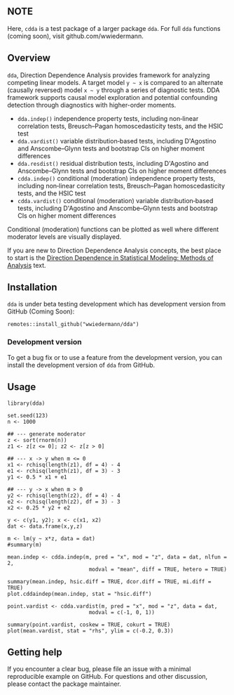 ## NOTE
Here, `cdda` is a test package of a larger package `dda`. For full `dda` functions (coming soon), visit github.com/wwiedermann.

## Overview

`dda`, Direction Dependence Analysis provides framework for analyzing competing linear models. A target model `y ~ x` is compared to an alternate (causally reversed) model `x ~ y` through a series of diagnostic tests. DDA framework supports causal model exploration and potential confounding detection through diagnostics with higher-order moments.

* `dda.indep()` independence property tests, including non‐linear correlation tests, Breusch–Pagan homoscedasticity tests, and the HSIC test 
* `dda.vardist()` variable distribution‐based tests, including D'Agostino and Anscombe–Glynn tests and bootstrap CIs on higher moment differences
* `dda.resdist()` residual distribution tests, including D'Agostino and Anscombe–Glynn tests and bootstrap CIs on higher moment differences
* `cdda.indep()` conditional (moderation) independence property tests, including non‐linear correlation tests, Breusch–Pagan homoscedasticity tests, and the HSIC test 
* `cdda.vardist()` conditional (moderation) variable distribution‐based tests, including D'Agostino and Anscombe–Glynn tests and bootstrap CIs on higher moment differences

Conditional (moderation) functions can be plotted as well where different moderator levels are visually displayed. 

If you are new to Direction Dependence Analysis concepts, the best place to start is the [Direction Dependence in Statistical Modeling: Methods of Analysis](https://onlinelibrary.wiley.com/doi/book/10.1002/9781119523024) text.

## Installation

`dda` is under beta testing development which has development version from GitHub (Coming Soon): 

```{r, eval = FALSE, echo = TRUE}
remotes::install_github("wwiedermann/dda")
```

### Development version

To get a bug fix or to use a feature from the development version, you can install the development version of `dda` from GitHub.

## Usage

```{r, eval = FALSE, echo = TRUE}
library(dda)
```


```{r}
set.seed(123)
n <- 1000

## --- generate moderator
z <- sort(rnorm(n))
z1 <- z[z <= 0]; z2 <- z[z > 0]

## --- x -> y when m <= 0
x1 <- rchisq(length(z1), df = 4) - 4
e1 <- rchisq(length(z1), df = 3) - 3
y1 <- 0.5 * x1 + e1

## --- y -> x when m > 0
y2 <- rchisq(length(z2), df = 4) - 4
e2 <- rchisq(length(z2), df = 3) - 3
x2 <- 0.25 * y2 + e2

y <- c(y1, y2); x <- c(x1, x2)
dat <- data.frame(x,y,z)

m <- lm(y ~ x*z, data = dat)
#summary(m)
```

```{r, eval = FALSE}
mean.indep <- cdda.indep(m, pred = "x", mod = "z", data = dat, nlfun = 2,
                          modval = "mean", diff = TRUE, hetero = TRUE)

summary(mean.indep, hsic.diff = TRUE, dcor.diff = TRUE, mi.diff = TRUE)
plot.cddaindep(mean.indep, stat = "hsic.diff")
```

```{r, eval = FALSE}
point.vardist <- cdda.vardist(m, pred = "x", mod = "z", data = dat,
                          modval = c(-1, 0, 1))

summary(point.vardist, coskew = TRUE, cokurt = TRUE)
plot(mean.vardist, stat = "rhs", ylim = c(-0.2, 0.3))
```

## Getting help

If you encounter a clear bug, please file an issue with a minimal reproducible example on GitHub. For questions and other discussion, please contact the package maintainer.

